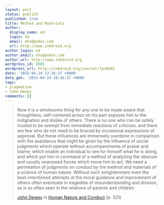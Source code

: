 ```yaml
---
layout: post
status: publish
published: true
title: Method and Materials
author:
  display_name: ed
  login: ed
  email: ehs@pobox.com
  url: http://www.inkdroid.org
author_login: ed
author_email: ehs@pobox.com
author_url: http://www.inkdroid.org
wordpress_id: 8565
wordpress_url: http://inkdroid.org/journal/?p=8565
date: '2015-04-24 13:26:37 +0000'
date_gmt: '2015-04-24 20:26:37 +0000'
tags:
- pragmatism
- John Dewey
comments: []
---
```

<blockquote>
<p>Now it is a wholesome thing for any one to be made aware that thoughtless, self-centered action on his part exposes him to the indignation and dislike of others. There is no one who can be safely trusted to be exempt from immediate reactions of criticism, and there are few who do not need to be braced by occasional expressions of approval. But these influences are immensely overdone in comparison with the assistance that might be given by the influence of social judgments which operate without accompaniments of praise and blame; which enable an individual to see for himself what he is doing, and which put him in command of a method of analyzing the obscure and usually unavowed forces which move him to act. We need a permeation of judgments on conduct by the method and materials of a science of human nature. Without such enlightenment even the best-intentioned attempts at the moral guidance and improvement of others often eventuate in tragedies of misunderstanding and division, as is so often seen in the relations of parents and children.</p>
<p><a href="https://en.wikipedia.org/wiki/John_Dewey">John Dewey</a> in <a href="https://archive.org/details/humannatureandco011182mbp">Human Nature and Conduct</a> (p. 321)</p>
</blockquote>
